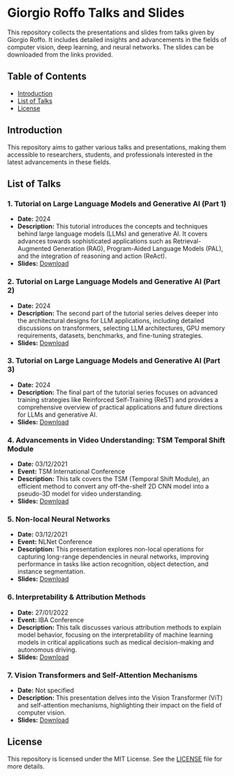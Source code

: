 # Giorgio Roffo Talks and Slides

This repository collects the presentations and slides from talks given by Giorgio Roffo. It includes detailed insights and advancements in the fields of computer vision, deep learning, and neural networks. The slides can be downloaded from the links provided.

## Table of Contents
- [Introduction](#introduction)
- [List of Talks](#list-of-talks)
- [License](#license)

## Introduction

This repository aims to gather various talks and presentations, making them accessible to researchers, students, and professionals interested in the latest advancements in these fields.

## List of Talks

### 1. Tutorial on Large Language Models and Generative AI (Part 1)
- **Date:** 2024
- **Description:** This tutorial introduces the concepts and techniques behind large language models (LLMs) and generative AI. It covers advances towards sophisticated applications such as Retrieval-Augmented Generation (RAG), Program-Aided Language Models (PAL), and the integration of reasoning and action (ReAct).
- **Slides:** [Download](path/to/1_gr_tutorial_LLMs_generative_AI_2024_part1.pdf)

### 2. Tutorial on Large Language Models and Generative AI (Part 2)
- **Date:** 2024
- **Description:** The second part of the tutorial series delves deeper into the architectural designs for LLM applications, including detailed discussions on transformers, selecting LLM architectures, GPU memory requirements, datasets, benchmarks, and fine-tuning strategies.
- **Slides:** [Download](path/to/2_gr_tutorial_LLMs_generative_AI_2024_part2.pdf)

### 3. Tutorial on Large Language Models and Generative AI (Part 3)
- **Date:** 2024
- **Description:** The final part of the tutorial series focuses on advanced training strategies like Reinforced Self-Training (ReST) and provides a comprehensive overview of practical applications and future directions for LLMs and generative AI.
- **Slides:** [Download](path/to/3_gr_tutorial_LLMs_generative_AI_2024_part3.pdf)


### 4. Advancements in Video Understanding: TSM Temporal Shift Module
- **Date:** 03/12/2021
- **Event:** TSM International Conference
- **Description:** This talk covers the TSM (Temporal Shift Module), an efficient method to convert any off-the-shelf 2D CNN model into a pseudo-3D model for video understanding.
- **Slides:** [Download](path/to/Talks_G_Roffo_TSM_03_12_21.pdf)

### 5. Non-local Neural Networks
- **Date:** 03/12/2021
- **Event:** NLNet Conference
- **Description:** This presentation explores non-local operations for capturing long-range dependencies in neural networks, improving performance in tasks like action recognition, object detection, and instance segmentation.
- **Slides:** [Download](path/to/Talks_G_Roffo_NLnet_03_12_21.pdf)

### 6. Interpretability & Attribution Methods
- **Date:** 27/01/2022
- **Event:** IBA Conference
- **Description:** This talk discusses various attribution methods to explain model behavior, focusing on the interpretability of machine learning models in critical applications such as medical decision-making and autonomous driving.
- **Slides:** [Download](path/to/Talks_G_Roffo_IBA_27-01-22.pdf)

### 7. Vision Transformers and Self-Attention Mechanisms
- **Date:** Not specified
- **Description:** This presentation delves into the Vision Transformer (ViT) and self-attention mechanisms, highlighting their impact on the field of computer vision.
- **Slides:** [Download](path/to/slides_ViT_self_attention_vision_transformer.pdf)


## License

This repository is licensed under the MIT License. See the [LICENSE](LICENSE) file for more details.
